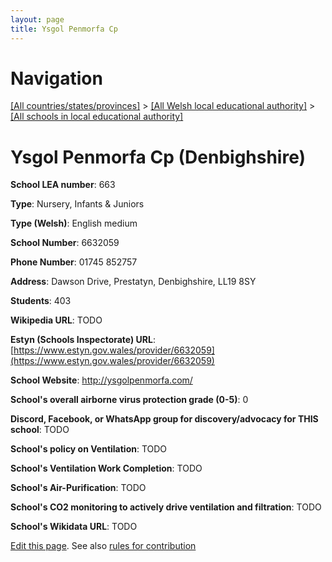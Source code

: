 ```yaml
---
layout: page
title: Ysgol Penmorfa Cp
---
```

# Navigation

[[All countries/states/provinces]](../../..) > [[All Welsh local educational authority]](../..) > [[All schools in local educational authority]](..)

# Ysgol Penmorfa Cp (Denbighshire)

**School LEA number**: 663

**Type**: Nursery, Infants & Juniors

**Type (Welsh)**: English medium

**School Number**: 6632059

**Phone Number**: 01745 852757

**Address**: Dawson Drive, Prestatyn, Denbighshire, LL19 8SY

**Students**: 403

**Wikipedia URL**: TODO

**Estyn (Schools Inspectorate) URL**: [https://www.estyn.gov.wales/provider/6632059](https://www.estyn.gov.wales/provider/6632059)

**School Website**: http://ysgolpenmorfa.com/

**School's overall airborne virus protection grade (0-5)**: 0

**Discord, Facebook, or WhatsApp group for discovery/advocacy for THIS school**: TODO

**School's policy on Ventilation**: TODO

**School's Ventilation Work Completion**: TODO

**School's Air-Purification**: TODO

**School's CO2 monitoring to actively drive ventilation and filtration**: TODO

**School's Wikidata URL**: TODO




[Edit this page](https://github.com/ventilate-schools/Wales/edit/prif/./Denbighshire/Ysgol_Penmorfa_Cp.md). See also [rules for contribution](../../../contribution-rules/)